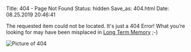 Title: 404 - Page Not Found
Status: hidden
Save_as: 404.html
Date: 08.25.2019 20:46:41

The requested item could not be located. It's just a 404 Error!
What you’re looking for may have been misplaced in [Long Term Memory](https://www.pixar.com/z) ;-)

<img src="images/2-404-island.jpg" alt="Picture of 404" style="float:center" />
